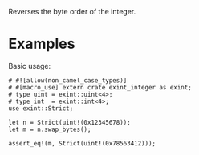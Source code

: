 Reverses the byte order of the integer.

# Examples

Basic usage:

```
# #![allow(non_camel_case_types)]
# #[macro_use] extern crate exint_integer as exint;
# type uint = exint::uint<4>;
# type int  = exint::int<4>;
use exint::Strict;

let n = Strict(uint!(0x12345678));
let m = n.swap_bytes();

assert_eq!(m, Strict(uint!(0x78563412)));
```
